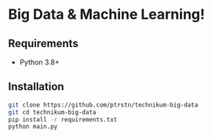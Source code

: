 # Big Data & Machine Learning!

## Requirements

- Python 3.8+

## Installation

```bash
git clone https://github.com/ptrstn/technikum-big-data
git cd technikum-big-data
pip install -r requirements.txt
python main.py
```
